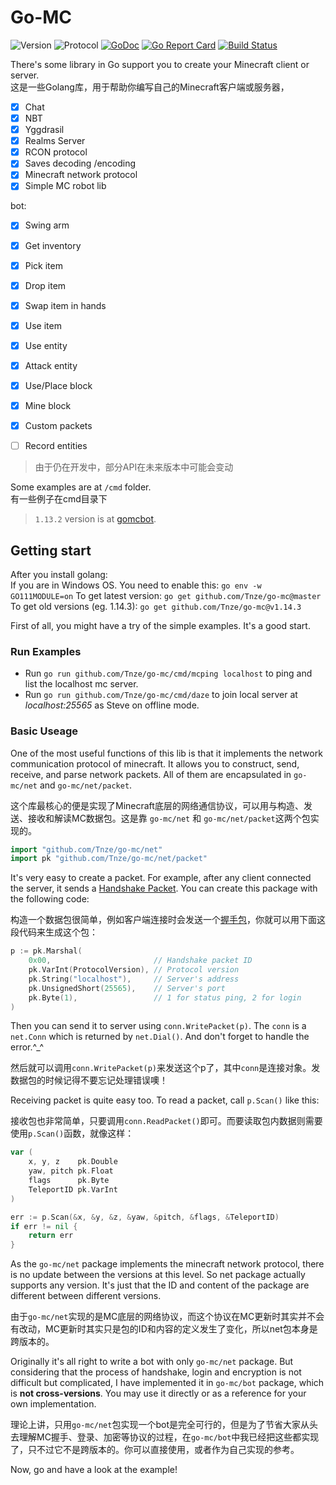# Go-MC
![Version](https://img.shields.io/badge/Minecraft-1.16.4-blue.svg)
![Protocol](https://img.shields.io/badge/Protocol-754-blue.svg)
[![GoDoc](https://godoc.org/github.com/Tnze/go-mc?status.svg)](https://godoc.org/github.com/Tnze/go-mc)
[![Go Report Card](https://goreportcard.com/badge/github.com/Tnze/go-mc)](https://goreportcard.com/report/github.com/Tnze/go-mc)
[![Build Status](https://travis-ci.org/Tnze/go-mc.svg?branch=master)](https://travis-ci.org/Tnze/go-mc)

There's some library in Go support you to create your Minecraft client or server.  
这是一些Golang库，用于帮助你编写自己的Minecraft客户端或服务器，
- [x] Chat
- [x] NBT
- [x] Yggdrasil
- [x] Realms Server
- [x] RCON protocol
- [x] Saves decoding /encoding
- [x] Minecraft network protocol
- [x] Simple MC robot lib

bot:  
- [x] Swing arm
- [x] Get inventory
- [x] Pick item
- [x] Drop item
- [x] Swap item in hands
- [x] Use item
- [x] Use entity
- [x] Attack entity
- [x] Use/Place block
- [x] Mine block
- [x] Custom packets
- [ ] Record entities


> 由于仍在开发中，部分API在未来版本中可能会变动

Some examples are at `/cmd` folder.  
有一些例子在cmd目录下

> `1.13.2` version is at [gomcbot](https://github.com/Tnze/gomcbot).

## Getting start
After you install golang:  
If you are in Windows OS. You need to enable this:
`go env -w GO111MODULE=on`
To get latest version: `go get github.com/Tnze/go-mc@master`  
To get old versions (eg. 1.14.3): `go get github.com/Tnze/go-mc@v1.14.3`

First of all, you might have a try of the simple examples. It's a good start.

### Run Examples

- Run `go run github.com/Tnze/go-mc/cmd/mcping localhost` to ping and list the localhost mc server.  
- Run `go run github.com/Tnze/go-mc/cmd/daze` to join local server at *localhost:25565* as Steve on offline mode.

### Basic Useage

One of the most useful functions of this lib is that it implements the network communication protocol of minecraft. It allows you to construct, send, receive, and parse network packets. All of them are encapsulated in `go-mc/net` and `go-mc/net/packet`.

这个库最核心的便是实现了Minecraft底层的网络通信协议，可以用与构造、发送、接收和解读MC数据包。这是靠 `go-mc/net` 和 `go-mc/net/packet`这两个包实现的。

```go
import "github.com/Tnze/go-mc/net"
import pk "github.com/Tnze/go-mc/net/packet"
```

It's very easy to create a packet. For example, after any client connected the server, it sends a [Handshake Packet](https://wiki.vg/Protocol#Handshake). You can create this package with the following code:

构造一个数据包很简单，例如客户端连接时会发送一个[握手包](https://wiki.vg/Protocol#Handshake)，你就可以用下面这段代码来生成这个包：

```go
p := pk.Marshal(
    0x00,                       // Handshake packet ID
    pk.VarInt(ProtocolVersion), // Protocol version
    pk.String("localhost"),     // Server's address
    pk.UnsignedShort(25565),    // Server's port
    pk.Byte(1),                 // 1 for status ping, 2 for login
)
```

Then you can send it to server using `conn.WritePacket(p)`. The `conn` is a `net.Conn` which is returned by `net.Dial()`. And don't forget to handle the error.^_^

然后就可以调用`conn.WritePacket(p)`来发送这个p了，其中`conn`是连接对象。发数据包的时候记得不要忘记处理错误噢！

Receiving packet is quite easy too. To read a packet, call `p.Scan()` like this:

接收包也非常简单，只要调用`conn.ReadPacket()`即可。而要读取包内数据则需要使用`p.Scan()`函数，就像这样：

```go
var (
    x, y, z    pk.Double
    yaw, pitch pk.Float
    flags      pk.Byte
    TeleportID pk.VarInt
)

err := p.Scan(&x, &y, &z, &yaw, &pitch, &flags, &TeleportID)
if err != nil {
    return err
}
```

As the `go-mc/net` package implements the minecraft network protocol, there is no update between the versions at this level. So net package actually supports any version. It's just that the ID and content of the package are different between different versions.

由于`go-mc/net`实现的是MC底层的网络协议，而这个协议在MC更新时其实并不会有改动，MC更新时其实只是包的ID和内容的定义发生了变化，所以net包本身是跨版本的。

Originally it's all right to write a bot with only `go-mc/net` package. But considering that the process of handshake, login and encryption is not difficult but complicated, I have implemented it in `go-mc/bot` package, which is **not cross-versions**. You may use it directly or as a reference for your own implementation.

理论上讲，只用`go-mc/net`包实现一个bot是完全可行的，但是为了节省大家从头去理解MC握手、登录、加密等协议的过程，在`go-mc/bot`中我已经把这些都实现了，只不过它不是跨版本的。你可以直接使用，或者作为自己实现的参考。

Now, go and have a look at the example!
